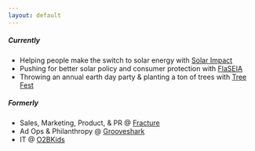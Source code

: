 ```yaml
---
layout: default
---
```


##### [](#header-5)Currently
*   Helping people make the switch to solar energy with [Solar Impact](http://www.solarimpact.com)
*   Pushing for better solar policy and consumer protection with [FlaSEIA](http://www.flaseia.org)
*   Throwing an annual earth day party & planting a ton of trees with [Tree Fest](http://www.treefestfl.com)

##### [](#header-5)Formerly
*   Sales, Marketing, Product, & PR @ [Fracture](http://www.fractureme.com)
*   Ad Ops & Philanthropy @ [Grooveshark](https://en.wikipedia.org/wiki/Grooveshark)
*   IT @ [O2BKids](http://www.o2bkids.com)
